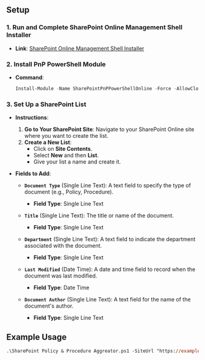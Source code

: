 ## Setup

### 1. **Run and Complete SharePoint Online Management Shell Installer**

- **Link**: [SharePoint Online Management Shell Installer](https://www.microsoft.com/en-US/download/details.aspx?id=35588&msockid=1873099af97a68ec13ce1d1ff8186956)
  
### 2. **Install PnP PowerShell Module**

- **Command**:

  ```powershell
  Install-Module -Name SharePointPnPPowerShellOnline -Force -AllowClobber; $env:PNPLEGACYMESSAGE='false'
  ```

### 3. **Set Up a SharePoint List**

- **Instructions**:
  1. **Go to Your SharePoint Site**: Navigate to your SharePoint Online site where you want to create the list.
  2. **Create a New List**: 
     - Click on **Site Contents**.
     - Select **New** and then **List**.
     - Give your list a name and create it.

- **Fields to Add**:
  - **`Document Type`** (Single Line Text): A text field to specify the type of document (e.g., Policy, Procedure).
    - **Field Type**: Single Line Text

  - **`Title`** (Single Line Text): The title or name of the document.
    - **Field Type**: Single Line Text

  - **`Department`** (Single Line Text): A text field to indicate the department associated with the document.
    - **Field Type**: Single Line Text

  - **`Last Modified`** (Date Time): A date and time field to record when the document was last modified.
    - **Field Type**: Date Time

  - **`Document Author`** (Single Line Text): A text field for the name of the document's author.
    - **Field Type**: Single Line Text

## Example Usage
```ps
.\SharePoint Policy & Procedure Aggreator.ps1 -SiteUrl "https://example.sharepoint.com/sites/Policy" -ListName "Policies List"
```
